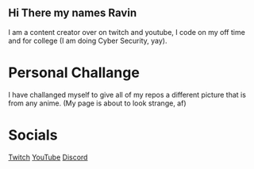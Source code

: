 ## Hi There my names Ravin
I am a content creator over on twitch and youtube, I code on my off time and for college (I am doing Cyber Security, yay).


# Personal Challange
I have challanged myself to give all of my repos a different picture that is from any anime. (My page is about to look strange, af)


# Socials
[Twitch](https://twitch.tv/ravinvt)
[YouTube](https://youtube.com/@ravinclaw)
[Discord](https://discord.gg/wDfhMb5gZ3)
